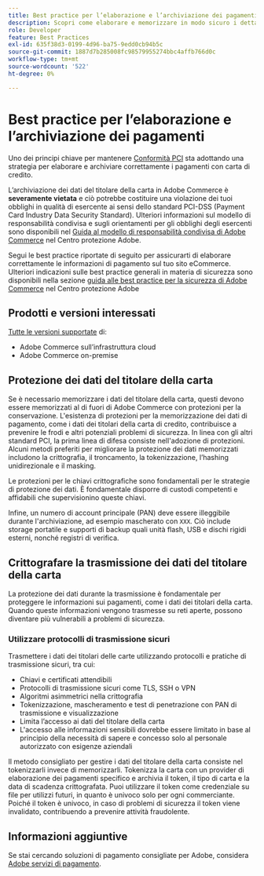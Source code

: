```yaml
---
title: Best practice per l’elaborazione e l’archiviazione dei pagamenti
description: Scopri come elaborare e memorizzare in modo sicuro i dettagli di pagamento
role: Developer
feature: Best Practices
exl-id: 635f38d3-0199-4d96-ba75-9edd0cb94b5c
source-git-commit: 1887d7b285008fc98579955274bbc4affb766d0c
workflow-type: tm+mt
source-wordcount: '522'
ht-degree: 0%

---
```


# Best practice per l’elaborazione e l’archiviazione dei pagamenti

Uno dei principi chiave per mantenere [Conformità PCI](https://experienceleague.adobe.com/docs/commerce-admin/start/compliance/payments/compliance-pci.html) sta adottando una strategia per elaborare e archiviare correttamente i pagamenti con carta di credito.

L’archiviazione dei dati del titolare della carta in Adobe Commerce è **severamente vietata** e ciò potrebbe costituire una violazione dei tuoi obblighi in qualità di esercente ai sensi dello standard PCI-DSS (Payment Card Industry Data Security Standard). Ulteriori informazioni sul modello di responsabilità condivisa e sugli orientamenti per gli obblighi degli esercenti sono disponibili nel [Guida al modello di responsabilità condivisa di Adobe Commerce](https://www.adobe.com/content/dam/cc/en/trust-center/ungated/whitepapers/experience-cloud/adobe-commerce-shared-responsibilities-guide.pdf) nel Centro protezione Adobe.

Segui le best practice riportate di seguito per assicurarti di elaborare correttamente le informazioni di pagamento sul tuo sito eCommerce. Ulteriori indicazioni sulle best practice generali in materia di sicurezza sono disponibili nella sezione [guida alle best practice per la sicurezza di Adobe Commerce](https://www.adobe.com/content/dam/cc/en/trust-center/ungated/whitepapers/experience-cloud/adobe-commerce-best-practices-guide.pdf) nel Centro protezione Adobe

## Prodotti e versioni interessati

[Tutte le versioni supportate](../../../release/versions.md) di:

* Adobe Commerce sull’infrastruttura cloud
* Adobe Commerce on-premise

## Protezione dei dati del titolare della carta

Se è necessario memorizzare i dati del titolare della carta, questi devono essere memorizzati al di fuori di Adobe Commerce con protezioni per la conservazione. L&#39;esistenza di protezioni per la memorizzazione dei dati di pagamento, come i dati dei titolari della carta di credito, contribuisce a prevenire le frodi e altri potenziali problemi di sicurezza. In linea con gli altri standard PCI, la prima linea di difesa consiste nell&#39;adozione di protezioni. Alcuni metodi preferiti per migliorare la protezione dei dati memorizzati includono la crittografia, il troncamento, la tokenizzazione, l’hashing unidirezionale e il masking.

Le protezioni per le chiavi crittografiche sono fondamentali per le strategie di protezione dei dati. È fondamentale disporre di custodi competenti e affidabili che supervisionino queste chiavi.

Infine, un numero di account principale (PAN) deve essere illeggibile durante l&#39;archiviazione, ad esempio mascherato con `XXX`. Ciò include storage portatile e supporti di backup quali unità flash, USB e dischi rigidi esterni, nonché registri di verifica.

## Crittografare la trasmissione dei dati del titolare della carta

La protezione dei dati durante la trasmissione è fondamentale per proteggere le informazioni sui pagamenti, come i dati dei titolari della carta. Quando queste informazioni vengono trasmesse su reti aperte, possono diventare più vulnerabili a problemi di sicurezza.

### Utilizzare protocolli di trasmissione sicuri

Trasmettere i dati dei titolari delle carte utilizzando protocolli e pratiche di trasmissione sicuri, tra cui:

* Chiavi e certificati attendibili
* Protocolli di trasmissione sicuri come TLS, SSH o VPN
* Algoritmi asimmetrici nella crittografia
* Tokenizzazione, mascheramento e test di penetrazione con PAN di trasmissione e visualizzazione
* Limita l’accesso ai dati del titolare della carta
* L&#39;accesso alle informazioni sensibili dovrebbe essere limitato in base al principio della necessità di sapere e concesso solo al personale autorizzato con esigenze aziendali

Il metodo consigliato per gestire i dati del titolare della carta consiste nel tokenizzarli invece di memorizzarli. Tokenizza la carta con un provider di elaborazione dei pagamenti specifico e archivia il token, il tipo di carta e la data di scadenza crittografata. Puoi utilizzare il token come credenziale su file per utilizzi futuri, in quanto è univoco solo per ogni commerciante. Poiché il token è univoco, in caso di problemi di sicurezza il token viene invalidato, contribuendo a prevenire attività fraudolente.

## Informazioni aggiuntive

Se stai cercando soluzioni di pagamento consigliate per Adobe, considera [Adobe servizi di pagamento](https://experienceleague.adobe.com/docs/commerce-merchant-services/payment-services/overview.html).
